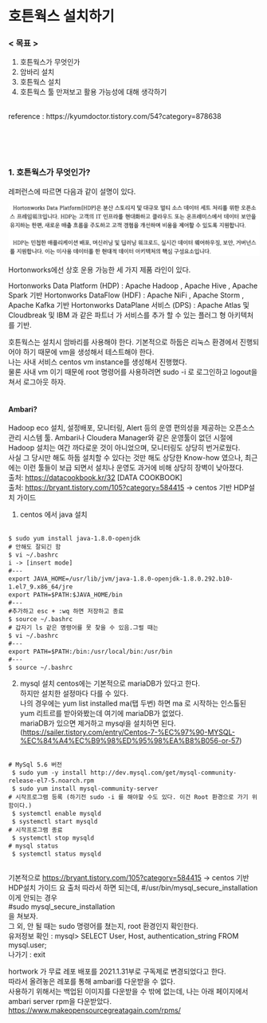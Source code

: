 # 호튼웍스 설치하기

### < 목표 >
1. 호튼웍스가 무엇인가
2. 암바리 설치
3. 호튼웍스 설치
5. 호튼웍스 툴 만져보고 활용 가능성에 대해 생각하기

<br/>
reference : https://kyumdoctor.tistory.com/54?category=878638
<br/><br/><br/><br/><br/>

### 1. 호튼웍스가 무엇인가?

레퍼런스에 따르면 다음과 같이 설명이 있다.  

<img src="https://github.com/kimhagyeong/Tech_Diary/blob/main/static/%E1%84%92%E1%85%A9%E1%84%90%E1%85%B3%E1%86%AB%E1%84%8B%E1%85%AF%E1%86%A8%E1%84%89%E1%85%B3%20%E1%84%89%E1%85%A5%E1%86%AF%E1%84%86%E1%85%A7%E1%86%BC.png"
     width="700"/>


Hortonworks에선 상호 운용 가능한 세 가지 제품 라인이 있다.

Hortonworks Data Platform (HDP) : Apache Hadoop , Apache Hive , Apache Spark 기반
Hortonworks DataFlow (HDF) : Apache NiFi , Apache Storm , Apache Kafka 기반
Hortonworks DataPlane 서비스 (DPS) : Apache Atlas 및 Cloudbreak 및 IBM 과 같은 파트너 가 서비스를 추가 할 수 있는 플러그 형 아키텍처를 기반.

호튼웍스는 설치시 암바리를 사용해야 한다. 
기본적으로 하둡은 리눅스 환경에서 진행되어야 하기 때문에 vm을 생성해서 테스트해야 한다.  
나는 사내 서비스 centos vm instance를 생성해서 진행했다.  
물론 사내 vm 이기 때문에 root 명령어를 사용하려면 sudo -i 로 로그인하고 logout을 쳐서 로그아웃 하자.
<br/><br/>
#### Ambari?
Hadoop eco 설치, 설정배포, 모니터링, Alert 등의 운영 편의성을 제공하는 오픈소스 관리 시스템 툴. 
Ambari나 Cloudera Manager와 같은 운영툴이 없던 시절에 Hadoop 설치는 여간 까다로운 것이 아니었으며, 모니터링도 상당히 번거로웠다.  
사실 그 당시만 해도 하둡 설치할 수 있다는 것만 해도 상당한 Know-how 였으나, 최근에는 이런 툴들이 보급 되면서 설치나 운영도 과거에 비해 상당히 장벽이 낮아졌다.  
출처: https://datacookbook.kr/32 [DATA COOKBOOK]  
출처: https://bryant.tistory.com/105?category=584415 -> centos 기반 HDP설치 가이드
  
1. centos 에서 java 설치
<pre><code>
$ sudo yum install java-1.8.0-openjdk
# 안해도 잘되긴 함
$ vi ~/.bashrc
i -> [insert mode]
#---
export JAVA_HOME=/usr/lib/jvm/java-1.8.0-openjdk-1.8.0.292.b10-1.el7_9.x86_64/jre
export PATH=$PATH:$JAVA_HOME/bin
#---
#추가하고 esc + :wq 하면 저장하고 종료
$ source ~/.bashrc
# 갑자기 ls 같은 명령어를 못 찾을 수 있음.그럴 때는
$ vi ~/.bashrc
#---
export PATH=$PATH:/bin:/usr/local/bin:/usr/bin
#---
$ source ~/.bashrc
</code></pre>
  
  
2. mysql 설치
centos에는 기본적으로 mariaDB가 있다고 한다.  
하지만 설치한 설정마다 다를 수 있다.  
나의 경우에는 yum list installed ma(탭 두번) 하면 ma 로 시작하는 인스톨된 yum 리트르를 받아와봤는데 여기에 mariaDB가 없었다.  
mariaDB가 있으면 제거하고 mysql을 설치하면 된다.  (https://sailer.tistory.com/entry/Centos-7-%EC%97%90-MYSQL-%EC%84%A4%EC%B9%98%ED%95%98%EA%B8%B056-or-57)

<pre>
<code>
# MySql 5.6 버전
 $ sudo yum -y install http://dev.mysql.com/get/mysql-community-release-el7-5.noarch.rpm 
 $ sudo yum install mysql-community-server 
# 시작프로그램 등록 (하기전 sudo -i 를 해야할 수도 있다. 이건 Root 환경으로 가기 위함이다.)
 $ systemctl enable mysqld
 $ systemctl start mysqld
# 시작프로그램 종료
 $ systemctl stop mysqld
# mysql status
 $ systemctl status mysqld
</code>
</pre>
기본적으로 https://bryant.tistory.com/105?category=584415 -> centos 기반 HDP설치 가이드 요 출처 따라서 하면 되는데, 
#/usr/bin/mysql_secure_installation
이게 안되는 경우  
#sudo mysql_secure_installation  
을 쳐보자.  
그 외, 안 될 때는 sudo 명령어를 쳤는지, root 환경인지 확인한다.  
유저정보 확인 : 
mysql> SELECT User, Host, authentication_string FROM mysql.user;  
나가기 : exit  

hortwork 가 무료 레포 배포를 2021.1.31부로 구독제로 변경되었다고 한다.  
따라서 올려놓은 레포를 통해 ambari를 다운받을 수 없다.  
사용하기 위해서는 백업된 이미지를 다운받을 수 밖에 없는데, 나는 아래 페이지에서 ambari server rpm을 다운받았다.
https://www.makeopensourcegreatagain.com/rpms/
